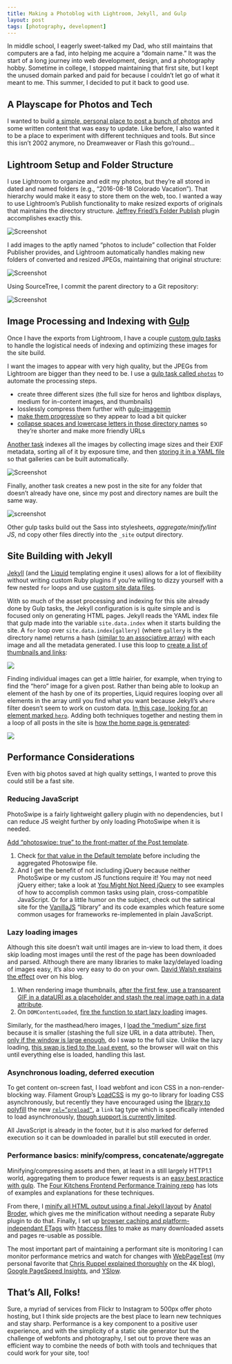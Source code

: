 ```yaml
---
title: Making a Photoblog with Lightroom, Jekyll, and Gulp
layout: post
tags: [photography, development]
---
```


In middle school, I eagerly sweet-talked my Dad, who still maintains that
computers are a fad, into helping me acquire a “domain name.” It was the start
of a long journey into web development, design, and a photography hobby.
Sometime in college, I stopped maintaining that first site, but I kept the
unused domain parked and paid for because I couldn’t let go of what it meant to
me. This summer, I decided to put it back to good use.

## A Playscape for Photos and Tech

I wanted to build
[a simple, personal place to post a bunch of photos](http://www.tsmithphotos.com/)
and some written content that was easy to update. Like before, I also wanted it
to be a place to experiment with different techniques and tools. But since this
isn’t 2002 anymore, no Dreamweaver or Flash this go’round…

## Lightroom Setup and Folder Structure

I use Lightroom to organize and edit my photos, but they’re all stored in dated
and named folders (e.g., “2016-08-18 Colorado Vacation”). That hierarchy would
make it easy to store them on the web, too. I wanted a way to use Lightroom’s
Publish functionality to make resized exports of originals that maintains the
directory structure.
[Jeffrey Friedl’s Folder Publish](http://regex.info/blog/lightroom-goodies/folder-publisher)
plugin accomplishes exactly this.

![Screenshot](/assets/blog/lightroom-jekyll/image00.png)

I add images to the aptly named “photos to include” collection that Folder
Publisher provides, and Lightroom automatically handles making new folders of
converted and resized JPEGs, maintaining that original structure:

![Screenshot](/assets/blog/lightroom-jekyll/image02.png)

Using SourceTree, I commit the parent directory to a Git repository:

![Screenshot](/assets/blog/lightroom-jekyll/image05.png)

## Image Processing and Indexing with [Gulp](http://gulpjs.com/)

Once I have the exports from Lightroom, I have a couple [custom gulp tasks](https://github.com/tsmith512/tsmithphotos/blob/master/gulpfile.js) to
handle the logistical needs of indexing and optimizing these images for the site
build.

I want the images to appear with very high quality, but the JPEGs from Lightroom
are bigger than they need to be. I use a
[gulp task called `photos`](https://github.com/tsmith512/tsmithphotos/blob/master/gulpfile.js#L175-L200)
to automate the processing steps.

* create three different sizes (the full size for heros and lightbox displays,
  medium for in-content images, and thumbnails)
* losslessly compress them further with [gulp-imagemin](https://github.com/sindresorhus/gulp-imagemin)
* [make them progressive](http://blog.patrickmeenan.com/2013/06/progressive-jpegs-ftw.html)
  so they appear to load a bit quicker
* [collapse spaces and lowercase letters in those directory names](https://github.com/tsmith512/tsmithphotos/blob/master/gulpfile.js#L83)
  so they’re shorter and make more friendly URLs

[Another task](https://github.com/tsmith512/tsmithphotos/blob/master/gulpfile.js#L74-L173)
indexes all the images by collecting image sizes and their EXIF metadata,
sorting all of it by exposure time, and then
[storing it in a YAML file](https://github.com/tsmith512/tsmithphotos/blob/master/source/index.yml)
so that galleries can be built automatically.

![Screenshot](/assets/blog/lightroom-jekyll/image04.png)

Finally, another task creates a new post in the site for any folder that doesn’t
already have one, since my post and directory names are built the same way.

![screenshot](/assets/blog/lightroom-jekyll/image01.png)

Other gulp tasks build out the Sass into stylesheets, _aggregate/minify/lint JS_,
nd copy other files directly into the `_site` output directory.

## Site Building with Jekyll

[Jekyll](https://jekyllrb.com/) (and the [Liquid](https://shopify.github.io/liquid/)
templating engine it uses) allows for a lot of flexibility without writing
custom Ruby plugins if you’re willing to dizzy yourself with a few nested `for`
loops and use [custom site data files](https://jekyllrb.com/docs/datafiles/).

With so much of the asset processing and indexing for this site already done by
Gulp tasks, the Jekyll configuration is is quite simple and is focused only on
generating HTML pages. Jekyll reads the YAML index file that gulp made into the
variable `site.data.index` when it starts building the site. A `for` loop over
`site.data.index[gallery]` (where `gallery` is the directory name) returns a hash
([similar to an associative array](http://stackoverflow.com/questions/3134296/hash-tables-vs-associative-arrays))
with each image and all the metadata generated. I use this loop to
[create a list of thumbnails and links](https://github.com/tsmith512/tsmithphotos/blob/master/_layouts/post.html#L47-L61):

![](/assets/blog/lightroom-jekyll/image06.png)

Finding individual images can get a little hairier, for example, when trying to
find the “hero” image for a given post. Rather than being able to lookup an
element of the hash by one of its properties, Liquid requires looping over all
elements in the array until you find what you want because Jekyll’s `where`
filter doesn’t seem to work on custom data.
[In this case, looking for an element marked `hero`](https://github.com/tsmith512/tsmithphotos/blob/master/_layouts/post.html#L18-L34).
Adding both techniques together and nesting them in a loop of all posts in the site is
[how the home page is generated](https://github.com/tsmith512/tsmithphotos/blob/master/index.html):

![](/assets/blog/lightroom-jekyll/image03.png)

## Performance Considerations

Even with big photos saved at high quality settings, I wanted to prove this
could still be a fast site.

### Reducing JavaScript

PhotoSwipe is a fairly lightweight gallery plugin with no dependencies, but I
can reduce JS weight further by only loading PhotoSwipe when it is needed.

[Add “photoswipe: true” to the front-matter of the Post template](https://github.com/tsmith512/tsmithphotos/blob/master/_layouts/post.html#L3).

1. Check [for that value in the Default template](https://github.com/tsmith512/tsmithphotos/blob/master/_layouts/default.html#L23)
   before including the aggregated Photoswipe file.
2. And I get the benefit of not including jQuery because neither PhotoSwipe or
   my custom JS functions require it! You may not need jQuery either; take a
   look at [You Might Not Need jQuery](http://youmightnotneedjquery.com/) to see
   examples of how to accomplish common tasks using plain, cross-compatible
   JavaScript. Or for a little humor on the subject, check out the satirical
   site for the [VanillaJS](http://vanilla-js.com/) “library” and its code
   examples which feature some common usages for frameworks re-implemented in
   plain JavaScript.

### Lazy loading images

Although this site doesn’t wait until images are in-view to load them, it does
skip loading most images until the rest of the page has been downloaded and
parsed. Although there are many libraries to make lazy/delayed loading of images
easy, it’s also very easy to do on your own.
[David Walsh explains the effect](https://davidwalsh.name/lazyload-image-fade)
over on his blog.

1. When rendering image thumbnails,
   [after the first few, use a transparent GIF in a dataURI as a placeholder and stash the real image path in a data attribute](https://github.com/tsmith512/tsmithphotos/blob/master/_layouts/post.html#L54-L58).
2. On `DOMContentLoaded`,
   [fire the function to start lazy loading](https://github.com/tsmith512/tsmithphotos/blob/master/_js/lazyload.js#L18-L26) images.

Similarly, for the masthead/hero images, I
[load the “medium” size first](https://github.com/tsmith512/tsmithphotos/blob/master/_layouts/post.html#L27-L28)
because it is smaller (stashing the full size URL in a data attribute). Then,
[only if the window is large enough](https://github.com/tsmith512/tsmithphotos/blob/master/_js/lazyload.js#L29-L30),
do I swap to the full size. Unlike the lazy loading,
[this swap is tied to the `load` event](https://github.com/tsmith512/tsmithphotos/blob/master/_js/lazyload.js#L38),
so the browser will wait on this until everything else is loaded, handling this
last.

### Asynchronous loading, deferred execution

To get content on-screen fast, I load webfont and icon CSS in a non-render-blocking
way. Filament Group’s [LoadCSS](https://github.com/filamentgroup/loadCSS) is my
go-to library for loading CSS asynchronously, but recently they have encouraged
using the [library to polyfill](https://github.com/filamentgroup/loadCSS#recommended-usage-pattern)
the new [`rel=”preload”`](https://www.w3.org/TR/2015/WD-preload-20150721/), a
`link` tag type which is specifically intended to load asynchronously,
[though support is currently limited](http://caniuse.com/#feat=link-rel-preload).

All JavaScript is already in the footer, but it is also marked for deferred
execution so it can be downloaded in parallel but still executed in order.

### Performance basics: minify/compress, concatenate/aggregate

Minifying/compressing assets and then, at least in a still largely HTTP1.1 world,
aggregating them to produce fewer requests is an [easy best practice with gulp](https://github.com/tsmith512/tsmithphotos/blob/master/gulpfile.js#L246-L292).
The [Four Kitchens Frontend Performance Training repo](https://github.com/fourkitchens/frontend-perf)
has lots of examples and explanations for these techniques.

From there, I [minify all HTML output using a final Jekyll layout](http://jch.penibelst.de/)
by [Anatol Broder](https://github.com/penibelst), which gives me the
minification without needing a separate Ruby plugin to do that. Finally, I set up
[browser caching and platform-independant ETags](https://developers.google.com/speed/docs/insights/LeverageBrowserCaching)
with [htaccess files](https://github.com/tsmith512/tsmithphotos/tree/master/_htaccess)
to make as many downloaded assets and pages re-usable as possible.

The most important part of maintaining a performant site is monitoring I can
monitor performance metrics and watch for changes with
[WebPageTest](https://www.webpagetest.org/) (my personal favorite that
[Chris Ruppel explained thoroughly](https://www.fourkitchens.com/blog/article/webpagetest-power-users)
on the 4K blog), [Google PageSpeed Insights](https://developers.google.com/speed/pagespeed/insights/),
and [YSlow](http://yslow.org/).

## That’s All, Folks!

Sure, a myriad of services from Flickr to Instagram to 500px offer photo hosting,
but I think side projects are the best place to learn new techniques and stay
sharp. Performance is a key component to a positive user experience, and with
the simplicity of a static site generator but the challenge of webfonts and
photography, I set out to prove there was an efficient way to combine the needs
of both with tools and techniques that could work for your site, too!
